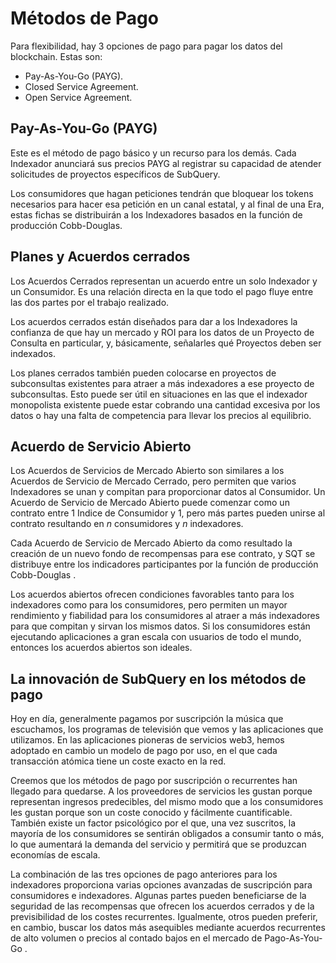 # Métodos de Pago

Para flexibilidad, hay 3 opciones de pago para pagar los datos del blockchain. Estas son:

- Pay-As-You-Go (PAYG).
- Closed Service Agreement.
- Open Service Agreement.

## Pay-As-You-Go (PAYG)

Este es el método de pago básico y un recurso para los demás. Cada Indexador anunciará sus precios PAYG al registrar su capacidad de atender solicitudes de proyectos específicos de SubQuery.

Los consumidores que hagan peticiones tendrán que bloquear los tokens necesarios para hacer esa petición en un canal estatal, y al final de una Era, estas fichas se distribuirán a los Indexadores basados en la función de producción Cobb-Douglas.

## Planes y Acuerdos cerrados

Los Acuerdos Cerrados representan un acuerdo entre un solo Indexador y un Consumidor. Es una relación directa en la que todo el pago fluye entre las dos partes por el trabajo realizado.

Los acuerdos cerrados están diseñados para dar a los Indexadores la confianza de que hay un mercado y ROI para los datos de un Proyecto de Consulta en particular, y, básicamente, señalarles qué Proyectos deben ser indexados.

Los planes cerrados también pueden colocarse en proyectos de subconsultas existentes para atraer a más indexadores a ese proyecto de subconsultas. Esto puede ser útil en situaciones en las que el indexador monopolista existente puede estar cobrando una cantidad excesiva por los datos o hay una falta de competencia para llevar los precios al equilibrio.

## Acuerdo de Servicio Abierto

Los Acuerdos de Servicios de Mercado Abierto son similares a los Acuerdos de Servicio de Mercado Cerrado, pero permiten que varios Indexadores se unan y compitan para proporcionar datos al Consumidor. Un Acuerdo de Servicio de Mercado Abierto puede comenzar como un contrato entre 1 Indice de Consumidor y 1, pero más partes pueden unirse al contrato resultando en _n_ consumidores y _n_ indexadores.

Cada Acuerdo de Servicio de Mercado Abierto da como resultado la creación de un nuevo fondo de recompensas para ese contrato, y SQT se distribuye entre los indicadores participantes por la función de producción Cobb-Douglas .

Los acuerdos abiertos ofrecen condiciones favorables tanto para los indexadores como para los consumidores, pero permiten un mayor rendimiento y fiabilidad para los consumidores al atraer a más indexadores para que compitan y sirvan los mismos datos. Si los consumidores están ejecutando aplicaciones a gran escala con usuarios de todo el mundo, entonces los acuerdos abiertos son ideales.

## La innovación de SubQuery en los métodos de pago

Hoy en día, generalmente pagamos por suscripción la música que escuchamos, los programas de televisión que vemos y las aplicaciones que utilizamos. En las aplicaciones pioneras de servicios web3, hemos adoptado en cambio un modelo de pago por uso, en el que cada transacción atómica tiene un coste exacto en la red.

Creemos que los métodos de pago por suscripción o recurrentes han llegado para quedarse. A los proveedores de servicios les gustan porque representan ingresos predecibles, del mismo modo que a los consumidores les gustan porque son un coste conocido y fácilmente cuantificable. También existe un factor psicológico por el que, una vez suscritos, la mayoría de los consumidores se sentirán obligados a consumir tanto o más, lo que aumentará la demanda del servicio y permitirá que se produzcan economías de escala.

La combinación de las tres opciones de pago anteriores para los indexadores proporciona varias opciones avanzadas de suscripción para consumidores e indexadores. Algunas partes pueden beneficiarse de la seguridad de las recompensas que ofrecen los acuerdos cerrados y de la previsibilidad de los costes recurrentes. Igualmente, otros pueden preferir, en cambio, buscar los datos más asequibles mediante acuerdos recurrentes de alto volumen o precios al contado bajos en el mercado de Pago-As-You-Go .
